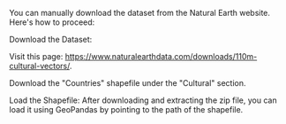 You can manually download the dataset from the Natural Earth website. Here's how to proceed:

Download the Dataset:

Visit this page: https://www.naturalearthdata.com/downloads/110m-cultural-vectors/.

Download the "Countries" shapefile under the "Cultural" section.

Load the Shapefile: After downloading and extracting the zip file, you can load it using GeoPandas by pointing to the path of the shapefile.
